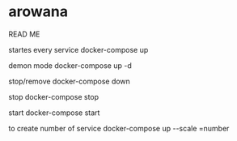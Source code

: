 # arowana


READ ME




startes every service
docker-compose up

demon mode
docker-compose up -d 

stop/remove
docker-compose down 

stop
docker-compose stop

start
docker-compose start

to create number of service
docker-compose up --scale <servicename>=number